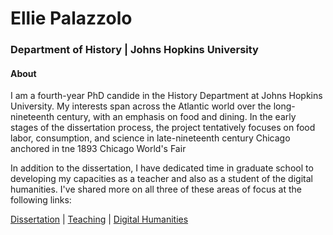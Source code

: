 # Ellie Palazzolo

### Department of History | Johns Hopkins University
  
#### About
I am a fourth-year PhD candide in the History Department at Johns Hopkins University. My interests span across the Atlantic world over the long-nineteenth century, with an emphasis on food and dining. In the early stages of the dissertation process, the project tentatively focuses on food labor, consumption, and science in late-nineteenth century Chicago anchored in tne 1893 Chicago World's Fair

In addition to the dissertation, I have dedicated time in graduate school to developing my capacities as a teacher and also as a student of the digital humanities. I've shared more on all three of these areas of focus at the following links:

[Dissertation](dissertation.md) | [Teaching](teaching.md) | [Digital Humanities](dh.md)
